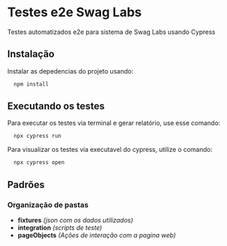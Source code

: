 # Testes e2e Swag Labs

Testes automatizados e2e para sistema de Swag Labs usando Cypress


## Instalação

Instalar as depedencias do projeto usando:

```bash
  npm install 
```
## Executando os testes

Para executar os testes via terminal e gerar relatório, use esse comando:

```bash
  npx cypress run
```

Para visualizar os testes via executavel do cypress, utilize o comando:

```bash
  npx cypress open
```
  
## Padrões

 ###  Organização de pastas 
 - **fixtures** *(json com os dados utilizados)*
 - **integration** *(scripts de teste)*
 - **pageObjects** *(Ações de interação com a pagina web)*
